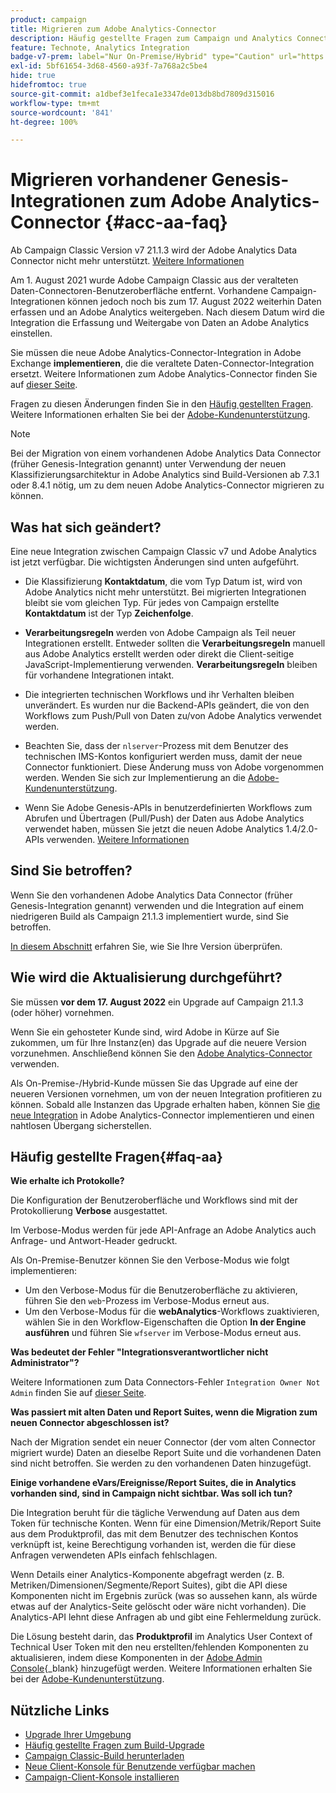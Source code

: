 ```yaml
---
product: campaign
title: Migrieren zum Adobe Analytics-Connector
description: Häufig gestellte Fragen zum Campaign und Analytics Connector
feature: Technote, Analytics Integration
badge-v7-prem: label="Nur On-Premise/Hybrid" type="Caution" url="https://experienceleague.adobe.com/docs/campaign-classic/using/installing-campaign-classic/architecture-and-hosting-models/hosting-models-lp/hosting-models.html?lang=de" tooltip="Gilt nur für Hybrid- und On-Premise-Bereitstellungen für v7"
exl-id: 5bf61654-3d68-4560-a93f-7a768a2c5be4
hide: true
hidefromtoc: true
source-git-commit: a1dbef3e1feca1e3347de013db8bd7809d315016
workflow-type: tm+mt
source-wordcount: '841'
ht-degree: 100%

---
```


# Migrieren vorhandener Genesis-Integrationen zum Adobe Analytics-Connector {#acc-aa-faq}

Ab Campaign Classic Version v7 21.1.3 wird der Adobe Analytics Data Connector nicht mehr unterstützt. [Weitere Informationen](https://experienceleague.adobe.com/docs/analytics/import/dataconnectors/data-connectors-eol.html?lang=de)

Am 1. August 2021 wurde Adobe Campaign Classic aus der veralteten Daten-Connectoren-Benutzeroberfläche entfernt. Vorhandene Campaign-Integrationen können jedoch noch bis zum 17. August 2022 weiterhin Daten erfassen und an Adobe Analytics weitergeben. Nach diesem Datum wird die Integration die Erfassung und Weitergabe von Daten an Adobe Analytics einstellen.

Sie müssen die neue Adobe Analytics-Connector-Integration in Adobe Exchange **implementieren**, die die veraltete Daten-Connector-Integration ersetzt. Weitere Informationen zum Adobe Analytics-Connector finden Sie auf [dieser Seite](../../integrations/using/gs-aa.md).

Fragen zu diesen Änderungen finden Sie in den [Häufig gestellten Fragen](#faq-aa). Weitere Informationen erhalten Sie bei der [Adobe-Kundenunterstützung](https://helpx.adobe.com/de/enterprise/admin-guide.html/enterprise/using/support-for-experience-cloud.ug.html).

>[!NOTE]
>
>Bei der Migration von einem vorhandenen Adobe Analytics Data Connector (früher Genesis-Integration genannt) unter Verwendung der neuen Klassifizierungsarchitektur in Adobe Analytics sind Build-Versionen ab 7.3.1 oder 8.4.1 nötig, um zu dem neuen Adobe Analytics-Connector migrieren zu können.

## Was hat sich geändert?

Eine neue Integration zwischen Campaign Classic v7 und Adobe Analytics ist jetzt verfügbar. Die wichtigsten Änderungen sind unten aufgeführt.

* Die Klassifizierung **Kontaktdatum**, die vom Typ Datum ist, wird von Adobe Analytics nicht mehr unterstützt. Bei migrierten Integrationen bleibt sie vom gleichen Typ. Für jedes von Campaign erstellte **Kontaktdatum** ist der Typ **Zeichenfolge**.

* **Verarbeitungsregeln** werden von Adobe Campaign als Teil neuer Integrationen erstellt. Entweder sollten die **Verarbeitungsregeln** manuell aus Adobe Analytics erstellt werden oder direkt die Client-seitige JavaScript-Implementierung verwenden. **Verarbeitungsregeln** bleiben für vorhandene Integrationen intakt.

* Die integrierten technischen Workflows und ihr Verhalten bleiben unverändert. Es wurden nur die Backend-APIs geändert, die von den Workflows zum Push/Pull von Daten zu/von Adobe Analytics verwendet werden.

* Beachten Sie, dass der `nlserver`-Prozess mit dem Benutzer des technischen IMS-Kontos konfiguriert werden muss, damit der neue Connector funktioniert. Diese Änderung muss von Adobe vorgenommen werden. Wenden Sie sich zur Implementierung an die [Adobe-Kundenunterstützung](https://helpx.adobe.com/de/enterprise/admin-guide.html/enterprise/using/support-for-experience-cloud.ug.html).

* Wenn Sie Adobe Genesis-APIs in benutzerdefinierten Workflows zum Abrufen und Übertragen (Pull/Push) der Daten aus Adobe Analytics verwendet haben, müssen Sie jetzt die neuen Adobe Analytics 1.4/2.0-APIs verwenden. [Weitere Informationen](https://adobeexchangeec.zendesk.com/hc/de-de/articles/360047148832-Replacements-for-Data-Connector-API-calls)

## Sind Sie betroffen?

Wenn Sie den vorhandenen Adobe Analytics Data Connector (früher Genesis-Integration genannt) verwenden und die Integration auf einem niedrigeren Build als Campaign 21.1.3 implementiert wurde, sind Sie betroffen.

[In diesem Abschnitt](../../integrations/using/launching-adobe-campaign.md#getting-your-campaign-version) erfahren Sie, wie Sie Ihre Version überprüfen.

## Wie wird die Aktualisierung durchgeführt?

Sie müssen **vor dem 17. August 2022** ein Upgrade auf Campaign 21.1.3 (oder höher) vornehmen.

Wenn Sie ein gehosteter Kunde sind, wird Adobe in Kürze auf Sie zukommen, um für Ihre Instanz(en) das Upgrade auf die neuere Version vorzunehmen. Anschließend können Sie den [Adobe Analytics-Connector](../../platform/using/gs-aa.md) verwenden.

Als On-Premise-/Hybrid-Kunde müssen Sie das Upgrade auf eine der neueren Versionen vornehmen, um von der neuen Integration profitieren zu können.
Sobald alle Instanzen das Upgrade erhalten haben, können Sie [die neue Integration](../../integrations/using/adobe-analytics-provisioning.md) in Adobe Analytics-Connector implementieren und einen nahtlosen Übergang sicherstellen.

## Häufig gestellte Fragen{#faq-aa}

**Wie erhalte ich Protokolle?**

Die Konfiguration der Benutzeroberfläche und Workflows sind mit der Protokollierung **Verbose** ausgestattet.

Im Verbose-Modus werden für jede API-Anfrage an Adobe Analytics auch Anfrage- und Antwort-Header gedruckt.

Als On-Premise-Benutzer können Sie den Verbose-Modus wie folgt implementieren:

* Um den Verbose-Modus für die Benutzeroberfläche zu aktivieren, führen Sie den `web`-Prozess im Verbose-Modus erneut aus.
* Um den Verbose-Modus für die **webAnalytics**-Workflows zuaktivieren, wählen Sie in den Workflow-Eigenschaften die Option **In der Engine ausführen** und führen Sie `wfserver` im Verbose-Modus erneut aus.

**Was bedeutet der Fehler &quot;Integrationsverantwortlicher nicht Administrator&quot;?**

Weitere Informationen zum Data Connectors-Fehler `Integration Owner Not Admin` finden Sie auf [dieser Seite](https://adobeexchangeec.zendesk.com/hc/de-de/articles/360035167932-Adobe-Analytics-Data-Connectors-Integration-Owner-Not-Admin-Error).

**Was passiert mit alten Daten und Report Suites, wenn die Migration zum neuen Connector abgeschlossen ist?**

Nach der Migration sendet ein neuer Connector (der vom alten Connector migriert wurde) Daten an dieselbe Report Suite und die vorhandenen Daten sind nicht betroffen. Sie werden zu den vorhandenen Daten hinzugefügt.

**Einige vorhandene eVars/Ereignisse/Report Suites, die in Analytics vorhanden sind, sind in Campaign nicht sichtbar. Was soll ich tun?**

Die Integration beruht für die tägliche Verwendung auf Daten aus dem Token für technische Konten. Wenn für eine Dimension/Metrik/Report Suite aus dem Produktprofil, das mit dem Benutzer des technischen Kontos verknüpft ist, keine Berechtigung vorhanden ist, werden die für diese Anfragen verwendeten APIs einfach fehlschlagen.

Wenn Details einer Analytics-Komponente abgefragt werden (z. B. Metriken/Dimensionen/Segmente/Report Suites), gibt die API diese Komponenten nicht im Ergebnis zurück (was so aussehen kann, als würde etwas auf der Analytics-Seite gelöscht oder wäre nicht vorhanden). Die Analytics-API lehnt diese Anfragen ab und gibt eine Fehlermeldung zurück.

Die Lösung besteht darin, das **Produktprofil** im Analytics User Context of Technical User Token mit den neu erstellten/fehlenden Komponenten zu aktualisieren, indem diese Komponenten in der [Adobe Admin Console](https://adminconsole.adobe.com/){_blank} hinzugefügt werden. Weitere Informationen erhalten Sie bei der [Adobe-Kundenunterstützung](https://helpx.adobe.com/de/enterprise/admin-guide.html/enterprise/using/support-for-experience-cloud.ug.html).

## Nützliche Links

* [Upgrade Ihrer Umgebung](../../production/using/build-upgrade.md)
* [Häufig gestellte Fragen zum Build-Upgrade](../../platform/using/faq-build-upgrade.md)
* [Campaign Classic-Build herunterladen](https://experience.adobe.com/#/downloads/content/software-distribution/de/campaign.html)
* [Neue Client-Konsole für Benutzende verfügbar machen](../../installation/using/client-console-availability-for-windows.md)
* [Campaign-Client-Konsole installieren](../../installation/using/installing-the-client-console.md)
